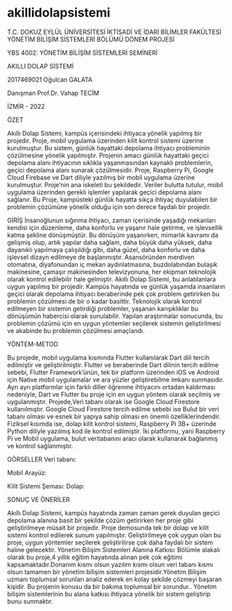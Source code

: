 # akillidolapsistemi
				
T.C.
DOKUZ EYLÜL ÜNİVERSİTESİ
İKTİSADİ VE İDARİ BİLİMLER FAKÜLTESİ
YÖNETİM BİLİŞİM SİSTEMLERİ BÖLÜMÜ
DÖNEM PROJESİ





YBS 4002:
YÖNETİM BİLİŞİM SİSTEMLERİ SEMİNERİ

AKILLI DOLAP SİSTEMİ




2017469021
Oğulcan GALATA



Danışman
Prof.Dr. Vahap TECİM




İZMİR - 2022


ÖZET

Akıllı Dolap Sistemi, kampüs içerisindeki ihtiyaca yönelik yapılmış bir projedir. Proje, mobil uygulama üzerinden kilit kontrol sistemi üzerine kurulmuştur. Bu sistem, günlük hayattaki depolama ihtiyacı probleminin çözülmesine yönelik yapılmıştır.  Projenin amacı günlük hayattaki geçici depolama alanı ihtiyacının sıklıkla yaşanmasından kaynaklı problemlerin, geçici depolama alanı sunarak çözülmesidir. Proje, Raspberry Pi, Google Cloud Firebase ve Dart diliyle yazılmış bir mobil uygulama üzerine kurulmuştur. Proje’nin ana iskeleti bu şekildedir. Veriler bulutta tutulur, mobil uygulama üzerinden gerekli işlemler yapılarak geçici depolama alanı sağlanır. Bu Proje, kampüsteki günlük hayatta sıkça ihtiyaç duyulabilen bir problemin çözümüne yönelik olduğu için son derece faydalı bir projedir.

 					    
GİRİŞ 
İnsanoğlunun sığınma ihtiyacı, zaman içerisinde yaşadığı mekanları kendisi için düzenleme, daha konforlu ve yaşanır hale getirme, ve işlevsellik katma şekline dönüşmüştür.
Bu dönüşüm yaşanırken, mimarlık kavramı da gelişmiş olup, artık yapılar daha sağlam, daha büyük daha yüksek, daha dayanıklı yapılmaya çalışıldığı gibi, daha güzel, daha konforlu ve daha işlevsel dizayn edilmeye de başlanmıştır. Asansöründen merdiven otomatına, diyafonundan iç mekan aydınlatmasına, buzdolabından bulaşık makinesine, çamaşır makinesinden televizyonuna, her ekipman teknolojik olarak kontrol edilebilir hale gelmiştir.
Akıllı Dolap Sistemi, bu anlatılanlara uygun yapılmış bir projedir. Kampüs hayatında ve günlük yaşamda insanların geçici olarak depolama ihtiyacı beraberinde pek çok problem getirirken bu problemin çözülmesi de bir o kadar basittir. Teknolojik olarak kontrol edilmeyen bir sistemin getirdiği problemler, yaşanan karışıklıklar bu dönüşümün habercisi olarak sunulabilir. 
Yapılan araştırmalar sonucunda, bu problemin çözümü için en uygun yöntemler seçilerek sistemin geliştirilmesi ve akabinde bu problemin çözülmesi amaçlandı.

YÖNTEM-METOD

Bu projede, mobil uygulama kısmında Flutter kullanılarak Dart dili tercih edilmiştir ve geliştirilmiştir. Flutter ve beraberinde Dart dilinin tercih edilme sebebi, Flutter Framework’ünün, tek bir platform üzerinden iOS ve Android için Native mobil uygulamalar ve ara yüzler geliştirebilme imkanı sunmasıdır. Ayrı ayrı platformlar için farklı diller öğrenme ihtiyacını ortadan kaldırması nedeniyle, Dart ve Flutter bu proje için en uygun yöntem olarak seçilmiş ve uygulanmıştır. 
Projede,Veri tabanı olarak ise Google Cloud Firestore kullanılmıştır. Google Cloud Firestore tercih edilme sebebi ise Bulut bir veri tabanı olması ve esnek bir yapıya sahip olması en önemli özelliklerindendir.
Fiziksel kısımda ise, dolap kilit kontrol sistemi, Raspberry Pi 3B+ üzerinde Python diliyle yazılmış kod ile kontrol edilmiştir. İki platformu, yani Raspberry Pi ve Mobil uygulama, bulut veritabanını aracı olarak kullanarak bağlanmış ve  kontrol sağlanmıştır. 

GÖRSELLER
Veri tabanı:

Mobil Arayüz:


Kilit Sistemi Şeması:
Dolap:





















SONUÇ VE ÖNERİLER

Akıllı Dolap Sistemi, kampüs hayatında zaman zaman gerek duyulan  geçici depolama alanına basit bir şekilde çözüm getirirken her proje gibi geliştirilmeye müsait bir projedir. Proje demosunda tek bir dolap ve kilit sistemi kontrol edilerek sunum yapılmıştır. Geliştirilmeye çok uygun olan bu proje, uygun yöntemler seçilerek geliştirilirse çok daha faydalı bir sistem haline gelecektir.
Yönetim Bilişim Sistemleri Alanına Katkısı: Bölümle alakalı olarak bu proje,4 yıllık eğitim hayatında alınan pek çok eğitimi kapsamaktadır.Donanım kısmı olsun yazılım kısmı olsun veri tabanı kısmı olsun tamamen bir yönetim bilişim sistemleri projesidir.Yönetim Bilişim uzmanı toplumsal sorunları analiz ederek en kolay şekilde çözmeyi başaran kişidir. Bu projenin konusu da bir bakıma toplumsal bir sorundur.. Yönetim bilişim sistemlerinin bu alana katkısı ihtiyaca yönelik bir sistem geliştirip bunu sunmaktır.




